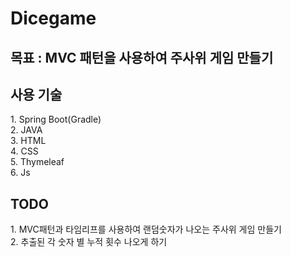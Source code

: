 # Dicegame
<h2>목표 : MVC 패턴을 사용하여 주사위 게임 만들기</h2>

<h2>사용 기술</h2>
1. Spring Boot(Gradle) <br>
2. JAVA <br>
3. HTML <br>
4. CSS <br>
5. Thymeleaf <br>
6. Js <br>

<h2>TODO</h2>
1. MVC패턴과 타임리프를 사용하여 랜덤숫자가 나오는 주사위 게임 만들기<br>
2. 추출된 각 숫자 별 누적 횟수 나오게 하기

